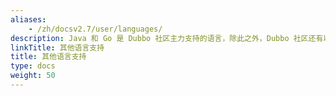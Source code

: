 ```yaml
---
aliases:
    - /zh/docsv2.7/user/languages/
description: Java 和 Go 是 Dubbo 社区主力支持的语言，除此之外，Dubbo 社区还有以下语言的支持
linkTitle: 其他语言支持
title: 其他语言支持
type: docs
weight: 50
---
```

